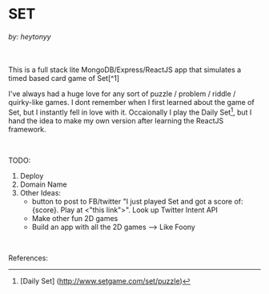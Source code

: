 # SET
###### by: heytonyy

<br>
This is a full stack lite MongoDB/Express/ReactJS app that simulates a timed based card game of Set[^1]

I've always had a huge love for any sort of puzzle / problem / riddle / quirky-like games. I dont remember when I first learned about the game of Set, but I instantly fell in love with it. Occaionally I play the Daily Set[^2], but I hand the idea to make my own version after learning the ReactJS framework.

<br>

TODO:
1. Deploy
2. Domain Name
3. Other Ideas:
    - button to post to FB/twitter "I just played Set and got a score of: {score}. Play at <"this link">". Look up Twitter Intent API
    - Make other fun 2D games
    - Build an app with all the 2D games --> Like Foony

<br>

References:

[^1]: [Set](https://en.wikipedia.org/wiki/Set_(card_game))

[^2]: [Daily Set] (http://www.setgame.com/set/puzzle)